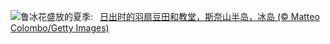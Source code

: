 ![](https://www.bing.com/th?id=OHR.LupinIceland_ZH-CN5329147708_UHD.jpg&w=1000)鲁冰花盛放的夏季:&nbsp;&ensp;[日出时的羽扇豆田和教堂，斯奈山半岛，冰岛 (© Matteo Colombo/Getty Images)](https://www.bing.com/th?id=OHR.LupinIceland_ZH-CN5329147708_UHD.jpg)
<br><br/>
